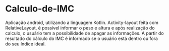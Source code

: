 # Calculo-de-IMC
Aplicação android, utilizando a linguagem Kotlin.  Activity-layout feita com RelativeLayout, é possível informar o peso e altura e após realização do calculo, o usuário tem a possibilidade de apagar as informações. A partir do resultado do cálculo do IMC é informado se o usuário está dentro ou fora do seu índice ideal. 
